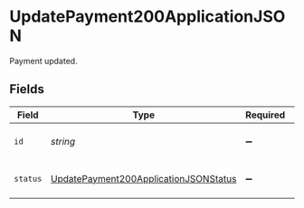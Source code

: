 # UpdatePayment200ApplicationJSON

Payment updated.


## Fields

| Field                                                                                                     | Type                                                                                                      | Required                                                                                                  | Description                                                                                               |
| --------------------------------------------------------------------------------------------------------- | --------------------------------------------------------------------------------------------------------- | --------------------------------------------------------------------------------------------------------- | --------------------------------------------------------------------------------------------------------- |
| `id`                                                                                                      | *string*                                                                                                  | :heavy_minus_sign:                                                                                        | The ID for a Payment Attempt                                                                              |
| `status`                                                                                                  | [UpdatePayment200ApplicationJSONStatus](../../models/operations/updatepayment200applicationjsonstatus.md) | :heavy_minus_sign:                                                                                        | The current payment status.                                                                               |